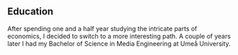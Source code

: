## Education

After spending one and a half year studying the intricate parts of economics, I decided to switch to a more interesting path. A couple of years later I had my Bachelor of Science in Media Engineering at Umeå University.